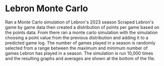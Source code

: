 # Lebron Monte Carlo
Ran a Monte Carlo simulation of Lebron's 2023 season
Scraped Lebron's game by game data then created a distribution of points per game based on the points data.  From there ran a monte carlo simulation with the simulation choosing a point value from the previous distribution and adding it to a predicted game log.  The number of games played in a season is randomly selected from a range between the maximum and minimum number of games Lebron has played in a season.  The simulation is run 10,000 times and the resulting graphs and averages are shown at the bottom of the file.
